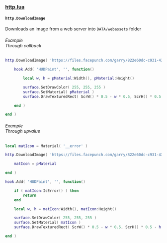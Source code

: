 
### [http.lua](./http.lua)

#### `http.DownloadImage`
Downloads an image from a web server into `DATA/webassets` folder

###### Example</br>Through callback
```lua
http.DownloadImage( 'https://files.facepunch.com/garry/822e60dc-c931-43e4-800f-cbe010b3d4cc.png', function( pMaterial )

	hook.Add( 'HUDPaint', '', function()

		local w, h = pMaterial:Width(), pMaterial:Height()

		surface.SetDrawColor( 255, 255, 255 )
		surface.SetMaterial( pMaterial )
		surface.DrawTexturedRect( ScrW() * 0.5 - w * 0.5, ScrH() * 0.5 - h * 0.5, w, h )

	end )

end )
```

###### Example</br>Through upvalue
```lua
local matIcon = Material( '__error' )

http.DownloadImage( 'https://files.facepunch.com/garry/822e60dc-c931-43e4-800f-cbe010b3d4cc.png', function( pMaterial )

	matIcon = pMaterial

end )

hook.Add( 'HUDPaint', '', function()

	if ( matIcon:IsError() ) then
		return
	end

	local w, h = matIcon:Width(), matIcon:Height()

	surface.SetDrawColor( 255, 255, 255 )
	surface.SetMaterial( matIcon )
	surface.DrawTexturedRect( ScrW() * 0.5 - w * 0.5, ScrH() * 0.5 - h * 0.5, w, h )

end )
```
